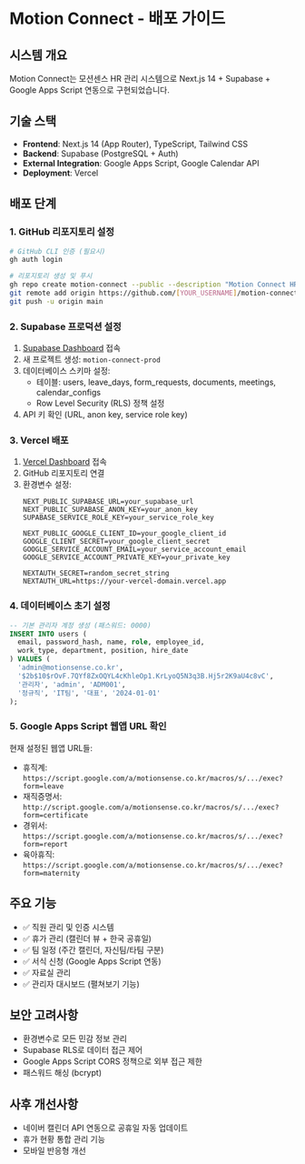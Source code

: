 # Motion Connect - 배포 가이드

## 시스템 개요
Motion Connect는 모션센스 HR 관리 시스템으로 Next.js 14 + Supabase + Google Apps Script 연동으로 구현되었습니다.

## 기술 스택
- **Frontend**: Next.js 14 (App Router), TypeScript, Tailwind CSS
- **Backend**: Supabase (PostgreSQL + Auth)
- **External Integration**: Google Apps Script, Google Calendar API
- **Deployment**: Vercel

## 배포 단계

### 1. GitHub 리포지토리 설정
```bash
# GitHub CLI 인증 (필요시)
gh auth login

# 리포지토리 생성 및 푸시
gh repo create motion-connect --public --description "Motion Connect HR Management System"
git remote add origin https://github.com/[YOUR_USERNAME]/motion-connect.git
git push -u origin main
```

### 2. Supabase 프로덕션 설정
1. [Supabase Dashboard](https://supabase.com/dashboard) 접속
2. 새 프로젝트 생성: `motion-connect-prod`
3. 데이터베이스 스키마 설정:
   - 테이블: users, leave_days, form_requests, documents, meetings, calendar_configs
   - Row Level Security (RLS) 정책 설정
4. API 키 확인 (URL, anon key, service role key)

### 3. Vercel 배포
1. [Vercel Dashboard](https://vercel.com/dashboard) 접속
2. GitHub 리포지토리 연결
3. 환경변수 설정:
   ```
   NEXT_PUBLIC_SUPABASE_URL=your_supabase_url
   NEXT_PUBLIC_SUPABASE_ANON_KEY=your_anon_key
   SUPABASE_SERVICE_ROLE_KEY=your_service_role_key
   
   NEXT_PUBLIC_GOOGLE_CLIENT_ID=your_google_client_id
   GOOGLE_CLIENT_SECRET=your_google_client_secret
   GOOGLE_SERVICE_ACCOUNT_EMAIL=your_service_account_email
   GOOGLE_SERVICE_ACCOUNT_PRIVATE_KEY=your_private_key
   
   NEXTAUTH_SECRET=random_secret_string
   NEXTAUTH_URL=https://your-vercel-domain.vercel.app
   ```

### 4. 데이터베이스 초기 설정
```sql
-- 기본 관리자 계정 생성 (패스워드: 0000)
INSERT INTO users (
  email, password_hash, name, role, employee_id, 
  work_type, department, position, hire_date
) VALUES (
  'admin@motionsense.co.kr', 
  '$2b$10$rOvF.7QYf8ZxOQYL4cKhleOp1.KrLyoQ5N3q3B.Hj5r2K9aU4c8vC', 
  '관리자', 'admin', 'ADM001', 
  '정규직', 'IT팀', '대표', '2024-01-01'
);
```

### 5. Google Apps Script 웹앱 URL 확인
현재 설정된 웹앱 URL들:
- 휴직계: `https://script.google.com/a/motionsense.co.kr/macros/s/.../exec?form=leave`
- 재직증명서: `http://script.google.com/a/motionsense.co.kr/macros/s/.../exec?form=certificate`
- 경위서: `https://script.google.com/a/motionsense.co.kr/macros/s/.../exec?form=report`
- 육아휴직: `https://script.google.com/a/motionsense.co.kr/macros/s/.../exec?form=maternity`

## 주요 기능
- ✅ 직원 관리 및 인증 시스템
- ✅ 휴가 관리 (캘린더 뷰 + 한국 공휴일)
- ✅ 팀 일정 (주간 캘린더, 자신팀/타팀 구분)
- ✅ 서식 신청 (Google Apps Script 연동)
- ✅ 자료실 관리
- ✅ 관리자 대시보드 (펼쳐보기 기능)

## 보안 고려사항
- 환경변수로 모든 민감 정보 관리
- Supabase RLS로 데이터 접근 제어
- Google Apps Script CORS 정책으로 외부 접근 제한
- 패스워드 해싱 (bcrypt)

## 사후 개선사항
- 네이버 캘린더 API 연동으로 공휴일 자동 업데이트
- 휴가 현황 통합 관리 기능
- 모바일 반응형 개선